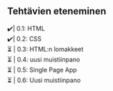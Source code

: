 ## Tehtävien eteneminen
✔️| 0.1: HTML </br>
✔️| 0.2: CSS </br>
⏳ | 0.3: HTML:n lomakkeet </br>
⏳ | 0.4: uusi muistiinpano </br>
⏳ | 0.5: Single Page App </br>
⏳ | 0.6: Uusi muistiinpano
